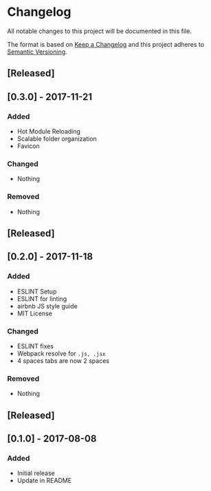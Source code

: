 # Changelog
All notable changes to this project will be documented in this file.

The format is based on [Keep a Changelog](http://keepachangelog.com/en/1.0.0/)
and this project adheres to [Semantic Versioning](http://semver.org/spec/v2.0.0.html).

## [Released]

## [0.3.0] - 2017-11-21
### Added
- Hot Module Reloading
- Scalable folder organization
- Favicon
### Changed
- Nothing

### Removed
- Nothing

## [Released]

## [0.2.0] - 2017-11-18
### Added
- ESLINT Setup
- ESLINT for linting
- airbnb JS style guide
- MIT License

### Changed
- ESLINT fixes
- Webpack resolve for ```.js, .jsx```
- 4 spaces tabs are now 2 spaces

### Removed
- Nothing

## [Released]

## [0.1.0] - 2017-08-08
### Added
- Initial release
- Update in README
